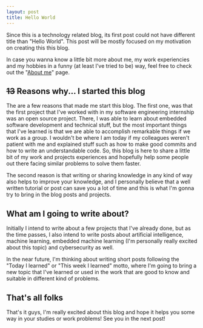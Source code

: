 ```yaml
---
layout: post
title: Hello World
---
```


Since this is a technology related blog, its first post could not have different title than "Hello World". This post will be mostly focused on my motivation on creating this this blog.

In case you wanna know a little bit more about me, my work experiencies and my hobbies in a funny (at least I've tried to be) way, feel free to check out the "[About me](https://luigiluz.github.io/about/)" page.

## ~~13~~ Reasons why... I started this blog

The are a few reasons that made me start this blog. The first one, was that the first project that I've worked with in my software engineering internship was an open source project. There, I was able to learn about embedded software development and technical stuff, but the most important things that I've learned is that we are able to accomplish remarkable things if we work as a group. I wouldn't be where I am today if my colleagues weren't patient with me and explained stuff such as how to make good commits and how to write an understandable code. So, this blog is here to share a little bit of my work and projects experiences and hopefully help some people out there facing similar problems to solve them faster.

The second reason is that writing or sharing knowledge in any kind of way also helps to improve your knowledge, and I personally believe that a well written tutorial or post can save you a lot of time and this is what I'm gonna try to bring in the blog posts and projects.

## What am I going to write about?

Initially I intend to write about a few projects that I've already done, but as the time passes, I also intend to write posts about artificial intelligence, machine learning, embedded machine learning (I'm personally really excited about this topic) and cybersecurity as well.

In the near future, I'm thinking about writing short posts following the "Today I learned" or "This week I learned" motto, where I'm going to bring a new topic that I've learned or used in the work that are good to know and suitable in different kind of problems.

## That's all folks

That's it guys, I'm really excited about this blog and hope it helps you some way in your studies or work problems! See you in the next post!
